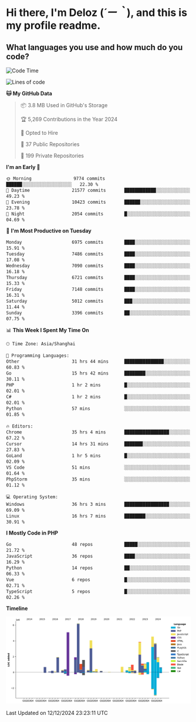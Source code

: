 # **Hi there, I'm Deloz (*´ー｀*), and this is my profile readme.**

## **What languages you use and how much do you code?**

<!--START_SECTION:waka-->
![Code Time](http://img.shields.io/badge/Code%20Time-5%2C264%20hrs%2032%20mins-blue)

![Lines of code](https://img.shields.io/badge/From%20Hello%20World%20I%27ve%20Written-45.3%20million%20lines%20of%20code-blue)

**🐱 My GitHub Data** 

> 📦 3.8 MB Used in GitHub's Storage 
 > 
> 🏆 5,269 Contributions in the Year 2024
 > 
> 💼 Opted to Hire
 > 
> 📜 37 Public Repositories 
 > 
> 🔑 199 Private Repositories 
 > 
**I'm an Early 🐤** 

```text
🌞 Morning                9774 commits        ██████░░░░░░░░░░░░░░░░░░░   22.30 % 
🌆 Daytime                21577 commits       ████████████░░░░░░░░░░░░░   49.23 % 
🌃 Evening                10423 commits       ██████░░░░░░░░░░░░░░░░░░░   23.78 % 
🌙 Night                  2054 commits        █░░░░░░░░░░░░░░░░░░░░░░░░   04.69 % 
```
📅 **I'm Most Productive on Tuesday** 

```text
Monday                   6975 commits        ████░░░░░░░░░░░░░░░░░░░░░   15.91 % 
Tuesday                  7486 commits        ████░░░░░░░░░░░░░░░░░░░░░   17.08 % 
Wednesday                7090 commits        ████░░░░░░░░░░░░░░░░░░░░░   16.18 % 
Thursday                 6721 commits        ████░░░░░░░░░░░░░░░░░░░░░   15.33 % 
Friday                   7148 commits        ████░░░░░░░░░░░░░░░░░░░░░   16.31 % 
Saturday                 5012 commits        ███░░░░░░░░░░░░░░░░░░░░░░   11.44 % 
Sunday                   3396 commits        ██░░░░░░░░░░░░░░░░░░░░░░░   07.75 % 
```


📊 **This Week I Spent My Time On** 

```text
🕑︎ Time Zone: Asia/Shanghai

💬 Programming Languages: 
Other                    31 hrs 44 mins      ███████████████░░░░░░░░░░   60.83 % 
Go                       15 hrs 42 mins      ████████░░░░░░░░░░░░░░░░░   30.11 % 
PHP                      1 hr 2 mins         █░░░░░░░░░░░░░░░░░░░░░░░░   02.01 % 
C#                       1 hr 2 mins         █░░░░░░░░░░░░░░░░░░░░░░░░   02.01 % 
Python                   57 mins             ░░░░░░░░░░░░░░░░░░░░░░░░░   01.85 % 

🔥 Editors: 
Chrome                   35 hrs 4 mins       █████████████████░░░░░░░░   67.22 % 
Cursor                   14 hrs 31 mins      ███████░░░░░░░░░░░░░░░░░░   27.83 % 
GoLand                   1 hr 5 mins         █░░░░░░░░░░░░░░░░░░░░░░░░   02.09 % 
VS Code                  51 mins             ░░░░░░░░░░░░░░░░░░░░░░░░░   01.64 % 
PhpStorm                 35 mins             ░░░░░░░░░░░░░░░░░░░░░░░░░   01.12 % 

💻 Operating System: 
Windows                  36 hrs 3 mins       █████████████████░░░░░░░░   69.09 % 
Linux                    16 hrs 7 mins       ████████░░░░░░░░░░░░░░░░░   30.91 % 
```

**I Mostly Code in PHP** 

```text
Go                       48 repos            █████░░░░░░░░░░░░░░░░░░░░   21.72 % 
JavaScript               36 repos            ████░░░░░░░░░░░░░░░░░░░░░   16.29 % 
Python                   14 repos            ██░░░░░░░░░░░░░░░░░░░░░░░   06.33 % 
Vue                      6 repos             █░░░░░░░░░░░░░░░░░░░░░░░░   02.71 % 
TypeScript               5 repos             █░░░░░░░░░░░░░░░░░░░░░░░░   02.26 % 
```



**Timeline**

![Lines of Code chart](https://raw.githubusercontent.com/deloz/deloz/main/assets/bar_graph.png)


 Last Updated on 12/12/2024 23:23:11 UTC
<!--END_SECTION:waka-->
